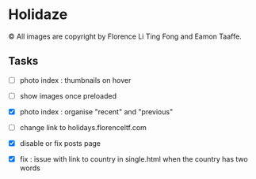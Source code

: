 # Holidaze

© All images are copyright by Florence Li Ting Fong and Eamon Taaffe.

## Tasks

- [ ] photo index : thumbnails on hover

- [ ] show images once preloaded

- [x] photo index : organise "recent" and "previous"

- [ ] change link to holidays.florenceltf.com

- [x] disable or fix posts page

- [x] fix : issue with link to country in single.html when the country has two words
